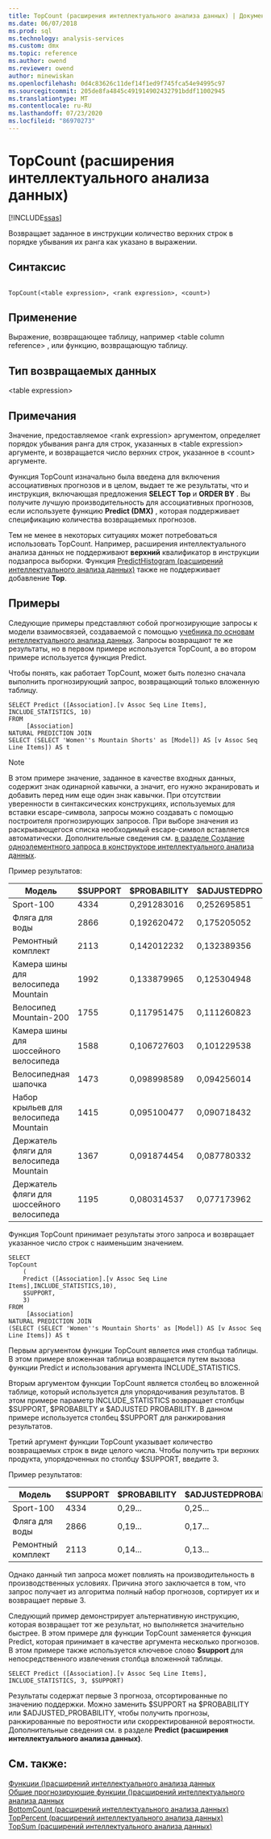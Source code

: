 ```yaml
---
title: TopCount (расширения интеллектуального анализа данных) | Документация Майкрософт
ms.date: 06/07/2018
ms.prod: sql
ms.technology: analysis-services
ms.custom: dmx
ms.topic: reference
ms.author: owend
ms.reviewer: owend
author: minewiskan
ms.openlocfilehash: 0d4c83626c11def14f1ed9f745fca54e94995c97
ms.sourcegitcommit: 205de8fa4845c491914902432791bddf11002945
ms.translationtype: MT
ms.contentlocale: ru-RU
ms.lasthandoff: 07/23/2020
ms.locfileid: "86970273"
---
```

# <a name="topcount-dmx"></a>TopCount (расширения интеллектуального анализа данных)
[!INCLUDE[ssas](../includes/applies-to-version/ssas.md)]

  Возвращает заданное в инструкции количество верхних строк в порядке убывания их ранга как указано в выражении.  
  
## <a name="syntax"></a>Синтаксис  
  
```  
  
TopCount(<table expression>, <rank expression>, <count>)  
```  
  
## <a name="applies-to"></a>Применение  
 Выражение, возвращающее таблицу, например \<table column reference> , или функцию, возвращающую таблицу.  
  
## <a name="return-type"></a>Тип возвращаемых данных  
 \<table expression>  
  
## <a name="remarks"></a>Примечания  
 Значение, предоставляемое \<rank expression> аргументом, определяет порядок убывания ранга для строк, указанных в \<table expression> аргументе, и возвращается число верхних строк, указанное в \<count> аргументе.  
  
 Функция TopCount изначально была введена для включения ассоциативных прогнозов и в целом, выдает те же результаты, что и инструкция, включающая предложения **SELECT Top** и **ORDER BY** . Вы получите лучшую производительность для ассоциативных прогнозов, если используете функцию **Predict (DMX)** , которая поддерживает спецификацию количества возвращаемых прогнозов.  
  
 Тем не менее в некоторых ситуациях может потребоваться использовать TopCount. Например, расширения интеллектуального анализа данных не поддерживают **верхний** квалификатор в инструкции подзапроса выборки. Функция [PredictHistogram &#40;расширений интеллектуального анализа данных&#41;](../dmx/predicthistogram-dmx.md) также не поддерживает добавление **Top**.  
  
## <a name="examples"></a>Примеры  
 Следующие примеры представляют собой прогнозирующие запросы к модели взаимосвязей, создаваемой с помощью [учебника по основам интеллектуального анализа данных](https://msdn.microsoft.com/library/6602edb6-d160-43fb-83c8-9df5dddfeb9c). Запросы возвращают те же результаты, но в первом примере используется TopCount, а во втором примере используется функция Predict.  
  
 Чтобы понять, как работает TopCount, может быть полезно сначала выполнить прогнозирующий запрос, возвращающий только вложенную таблицу.  
  
```  
SELECT Predict ([Association].[v Assoc Seq Line Items], INCLUDE_STATISTICS, 10)  
FROM   
     [Association]  
NATURAL PREDICTION JOIN  
SELECT (SELECT 'Women''s Mountain Shorts' as [Model]) AS [v Assoc Seq Line Items]) AS t  
```  
  
> [!NOTE]  
>  В этом примере значение, заданное в качестве входных данных, содержит знак одинарной кавычки, а значит, его нужно экранировать и добавить перед ним еще один знак кавычки. При отсутствии уверенности в синтаксических конструкциях, используемых для вставки escape-символа, запросы можно создавать с помощью построителя прогнозирующих запросов. При выборе значения из раскрывающегося списка необходимый escape-символ вставляется автоматически. Дополнительные сведения см. [в разделе Создание одноэлементного запроса в конструкторе интеллектуального анализа данных](https://docs.microsoft.com/analysis-services/data-mining/create-a-singleton-query-in-the-data-mining-designer).  
  
 Пример результатов:  
  
|Модель|$SUPPORT|$PROBABILITY|$ADJUSTEDPROBABILITY|  
|-----------|--------------|------------------|--------------------------|  
|Sport-100|4334|0,291283016|0,252695851|  
|Фляга для воды|2866|0,192620472|0,175205052|  
|Ремонтный комплект|2113|0,142012232|0,132389356|  
|Камера шины для велосипеда Mountain|1992|0,133879965|0,125304948|  
|Велосипед Mountain-200|1755|0,117951475|0,111260823|  
|Камера шины для шоссейного велосипеда|1588|0,106727603|0,101229538|  
|Велосипедная шапочка|1473|0,098998589|0,094256014|  
|Набор крыльев для велосипеда Mountain|1415|0,095100477|0,090718432|  
|Держатель фляги для велосипеда Mountain|1367|0,091874454|0,087780332|  
|Держатель фляги для шоссейного велосипеда|1195|0,080314537|0,077173962|  
  
 Функция TopCount принимает результаты этого запроса и возвращает указанное число строк с наименьшим значением.  
  
```  
SELECT   
TopCount  
    (  
    Predict ([Association].[v Assoc Seq Line Items],INCLUDE_STATISTICS,10),  
    $SUPPORT,  
    3)  
FROM   
     [Association]  
NATURAL PREDICTION JOIN  
(SELECT (SELECT 'Women''s Mountain Shorts' as [Model]) AS [v Assoc Seq Line Items]) AS t  
```  
  
 Первым аргументом функции TopCount является имя столбца таблицы. В этом примере вложенная таблица возвращается путем вызова функции Predict и использования аргумента INCLUDE_STATISTICS.  
  
 Вторым аргументом функции TopCount является столбец во вложенной таблице, который используется для упорядочивания результатов. В этом примере параметр INCLUDE_STATISTICS возвращает столбцы $SUPPORT, $PROBABILTY и $ADJUSTED PROBABILITY. В данном примере используется столбец $SUPPORT для ранжирования результатов.  
  
 Третий аргумент функции TopCount указывает количество возвращаемых строк в виде целого числа. Чтобы получить три верхних продукта, упорядоченных по столбцу $SUPPORT, введите 3.  
  
 Пример результатов:  
  
|Модель|$SUPPORT|$PROBABILITY|$ADJUSTEDPROBABILITY|  
|-----------|--------------|------------------|--------------------------|  
|Sport-100|4334|0,29...|0,25...|  
|Фляга для воды|2866|0,19...|0,17...|  
|Ремонтный комплект|2113|0,14...|0,13...|  
  
 Однако данный тип запроса может повлиять на производительность в производственных условиях. Причина этого заключается в том, что запрос получает из алгоритма полный набор прогнозов, сортирует их и возвращает первые 3.  
  
 Следующий пример демонстрирует альтернативную инструкцию, которая возвращает тот же результат, но выполняется значительно быстрее. В этом примере для функции TopCount заменяется функция Predict, которая принимает в качестве аргумента несколько прогнозов. В этом примере также используется ключевое слово **$support** для непосредственного извлечения столбца вложенной таблицы.  
  
```  
SELECT Predict ([Association].[v Assoc Seq Line Items], INCLUDE_STATISTICS, 3, $SUPPORT)  
```  
  
 Результаты содержат первые 3 прогноза, отсортированные по значению поддержки. Можно заменить $SUPPORT на $PROBABILITY или $ADJUSTED_PROBABILITY, чтобы получить прогнозы, ранжированные по вероятности или скорректированной вероятности. Дополнительные сведения см. в разделе **Predict (расширения интеллектуального анализа данных)**.  
  
## <a name="see-also"></a>См. также:  
 [Функции &#40;&#41;расширений интеллектуального анализа данных](../dmx/functions-dmx.md)   
 [Общие прогнозирующие функции &#40;&#41;расширений интеллектуального анализа данных](../dmx/general-prediction-functions-dmx.md)   
 [BottomCount &#40;расширений интеллектуального анализа данных&#41;](../dmx/bottomcount-dmx.md)   
 [TopPercent &#40;расширений интеллектуального анализа данных&#41;](../dmx/toppercent-dmx.md)   
 [TopSum &#40;расширений интеллектуального анализа данных&#41;](../dmx/topsum-dmx.md)  
  
  
